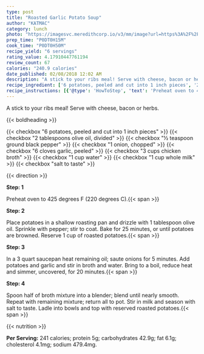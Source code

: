 ```yaml
---
type: post
title: "Roasted Garlic Potato Soup"
author: "KATMAC"
category: lunch
photo: "https://imagesvc.meredithcorp.io/v3/mm/image?url=https%3A%2F%2Fimages.media-allrecipes.com%2Fuserphotos%2F560430.jpg"
prep_time: "P0DT0H15M"
cook_time: "P0DT0H50M"
recipe_yield: "6 servings"
rating_value: 4.17910447761194
review_count: 67
calories: "240.9 calories"
date_published: 02/08/2018 12:02 AM
description: "A stick to your ribs meal! Serve with cheese, bacon or herbs."
recipe_ingredient: ['6 potatoes, peeled and cut into 1 inch pieces', '2 tablespoons olive oil, divided', '½ teaspoon ground black pepper', '1 onion, chopped', '6 cloves garlic, peeled', '3 cups chicken broth', '1 cup water', '1 cup whole milk', 'salt to taste']
recipe_instructions: [{'@type': 'HowToStep', 'text': 'Preheat oven to 425 degrees F (220 degrees C).\n'}, {'@type': 'HowToStep', 'text': 'Place potatoes in a shallow roasting pan and drizzle with 1 tablespoon olive oil.  Sprinkle with pepper; stir to coat. Bake for 25 minutes, or until potatoes are browned.  Reserve 1 cup of roasted potatoes.\n'}, {'@type': 'HowToStep', 'text': 'In a 3 quart saucepan heat remaining oil; saute onions for 5 minutes.  Add potatoes and garlic and stir in broth and water.  Bring to a boil, reduce heat and simmer, uncovered, for 20 minutes.\n'}, {'@type': 'HowToStep', 'text': 'Spoon half of broth mixture into a blender; blend until nearly smooth.  Repeat with remaining mixture; return all to pot.  Stir in milk and season with salt to taste.  Ladle into bowls and top with reserved roasted potatoes.\n'}]
---
```


A stick to your ribs meal! Serve with cheese, bacon or herbs. 

{{< boldheading >}}

{{< checkbox "6  potatoes, peeled and cut into 1 inch pieces" >}}
{{< checkbox "2 tablespoons olive oil, divided" >}}
{{< checkbox "½ teaspoon ground black pepper" >}}
{{< checkbox "1  onion, chopped" >}}
{{< checkbox "6 cloves garlic, peeled" >}}
{{< checkbox "3 cups chicken broth" >}}
{{< checkbox "1 cup water" >}}
{{< checkbox "1 cup whole milk" >}}
{{< checkbox "salt to taste" >}}


{{< direction >}}

**Step: 1**

Preheat oven to 425 degrees F (220 degrees C).{{< span >}}

**Step: 2**

Place potatoes in a shallow roasting pan and drizzle with 1 tablespoon olive oil.  Sprinkle with pepper; stir to coat. Bake for 25 minutes, or until potatoes are browned.  Reserve 1 cup of roasted potatoes.{{< span >}}

**Step: 3**

In a 3 quart saucepan heat remaining oil; saute onions for 5 minutes.  Add potatoes and garlic and stir in broth and water.  Bring to a boil, reduce heat and simmer, uncovered, for 20 minutes.{{< span >}}

**Step: 4**

Spoon half of broth mixture into a blender; blend until nearly smooth.  Repeat with remaining mixture; return all to pot.  Stir in milk and season with salt to taste.  Ladle into bowls and top with reserved roasted potatoes.{{< span >}}

{{< nutrition >}}

**Per Serving:** 241 calories; protein 5g; carbohydrates 42.9g; fat 6.1g; cholesterol 4.1mg; sodium 479.4mg.